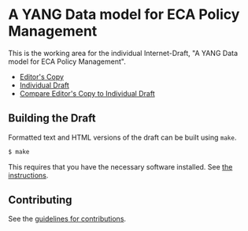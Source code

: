 # A YANG Data model for ECA Policy Management

This is the working area for the individual Internet-Draft, "A YANG Data model for ECA Policy Management".

* [Editor's Copy](https://henkbirkholz.github.io/draft-wwx-netmod-event-yang/#go.draft-wwx-netmod-event-yang.html)
* [Individual Draft](https://tools.ietf.org/html/draft-wwx-netmod-event-yang)
* [Compare Editor's Copy to Individual Draft](https://henkbirkholz.github.io/draft-wwx-netmod-event-yang/#go.draft-wwx-netmod-event-yang.diff)

## Building the Draft

Formatted text and HTML versions of the draft can be built using `make`.

```sh
$ make
```

This requires that you have the necessary software installed.  See
[the instructions](https://github.com/martinthomson/i-d-template/blob/master/doc/SETUP.md).


## Contributing

See the
[guidelines for contributions](https://github.com/henkbirkholz/draft-wwx-netmod-event-yang/blob/master/CONTRIBUTING.md).
